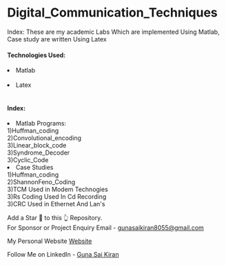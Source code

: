 # Digital_Communication_Techniques
Index:
These are my academic Labs Which are implemented Using Matlab, Case study are written Using Latex<br>

<h4>Technologies Used:</h4>
<li>Matlab</li><br>
<li>Latex</li><br>


<h4>Index:</h4>
<li>Matlab Programs:</li>
1)Huffman_coding<br>
2)Convolutional_encoding<br>
3)Linear_block_code<br>
3)Syndrome_Decoder<br>
3)Cyclic_Code<br>
<li>Case Studies</li>
1)Huffman_coding<br>
2)ShannonFeno_Coding<br>
3)TCM Used in Modem Technogies<br>
3)Rs Coding Used In Cd Recording<br>
3)CRC Used in Ethernet And Lan's<br>


Add a Star 🌟 to this 👆 Repository.<br>
For Sponsor or Project Enquiry
Email - gunasaikiran8055@gmail.com 
<br>

My Personal Website <a href="https://gunasaikiran.github.io/">Website</a><br>


Follow Me on
LinkedIn - <a href="https://www.linkedin.com/in/guna-sai-kiran-b526a2220/">Guna Sai Kiran</a>
